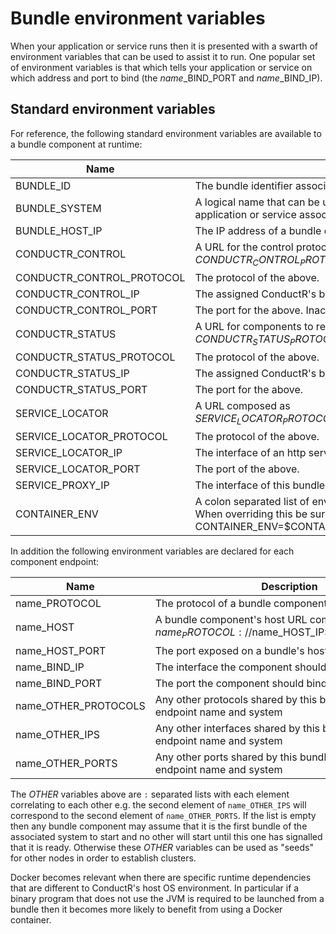 # Bundle environment variables

When your application or service runs then it is presented with a swarth of environment variables that can be used to assist it to run. One popular set of environment variables is that which tells your application or service on which address and port to bind (the _name_\_BIND\_PORT and _name_\_BIND\_IP).

## Standard environment variables
For reference, the following standard environment variables are available to a bundle component at runtime:

Name                      | Description
--------------------------|------------
BUNDLE_ID                 | The bundle identifier associated with the bundle and its optional configuration.
BUNDLE_SYSTEM             | A logical name that can be used to associate multiple bundles with each other. This could be an application or service association and should include a version e.g. myapp-1.0.0.
BUNDLE_HOST_IP            | The IP address of a bundle component's host.
CONDUCTR_CONTROL          | A URL for the control protocol of ConductR, composed as $CONDUCTR_CONTROL_PROTOCOL://$CONDUCTR_CONTROL_IP:$CONDUCTR_CONTROL_PORT
CONDUCTR_CONTROL_PROTOCOL | The protocol of the above.
CONDUCTR_CONTROL_IP       | The assigned ConductR's bind IP address.
CONDUCTR_CONTROL_PORT     | The port for the above. Inaccessible to containerized bundles such as those hosted by Docker.
CONDUCTR_STATUS           | A URL for components to report their start status, composed as $CONDUCTR_STATUS_PROTOCOL://$CONDUCTR_STATUS_IP:$CONDUCTR_STATUS_PORT
CONDUCTR_STATUS_PROTOCOL  | The protocol of the above.
CONDUCTR_STATUS_IP        | The assigned ConductR's bind IP address.
CONDUCTR_STATUS_PORT      | The port for the above.
SERVICE_LOCATOR           | A URL composed as $SERVICE_LOCATOR_PROTOCOL://$SERVICE_LOCATOR_IP:$SERVICE_LOCATOR_PORT
SERVICE_LOCATOR_PROTOCOL  | The protocol of the above.
SERVICE_LOCATOR_IP        | The interface of an http service for resolving addresses.
SERVICE_LOCATOR_PORT      | The port of the above.
SERVICE_PROXY_IP          | The interface of this bundle's proxy.
CONTAINER_ENV             | A colon separated list of environment variables that will be passed through to a container. When overriding this be sure to include its original value e.g. CONTAINER_ENV=$CONTAINER_ENV:SOME_OTHER_ENV..

In addition the following environment variables are declared for each component endpoint:

Name                 | Description
---------------------|------------
name_PROTOCOL        | The protocol of a bundle component's endpoint.
name_HOST            | A bundle component's host URL composed as $name_PROTOCOL://$name_HOST_IP:$name_HOST_PORT
name_HOST_PORT       | The port exposed on a bundle's host.
name_BIND_IP         | The interface the component should bind to.
name_BIND_PORT       | The port the component should bind to.
name_OTHER_PROTOCOLS | Any other protocols shared by this bundle with the same endpoint name and system
name_OTHER_IPS       | Any other interfaces shared by this bundle with the same endpoint name and system
name_OTHER_PORTS     | Any other ports shared by this bundle with the same endpoint name and system

The _OTHER_ variables above are `:` separated lists with each element correlating to each other e.g. the second element of `name_OTHER_IPS` will correspond to the second element of `name_OTHER_PORTS`. If the list is empty then any bundle component may assume that it is the first bundle of the associated system to start and no other will start until this one has signalled that it is ready. Otherwise these _OTHER_ variables can be used as "seeds" for other nodes in order to establish clusters.


Docker becomes relevant when there are specific runtime dependencies that are different to ConductR's host OS environment. In particular if a binary program that does not use the JVM is required to be launched from a bundle then it becomes more likely to benefit from using a Docker container.
